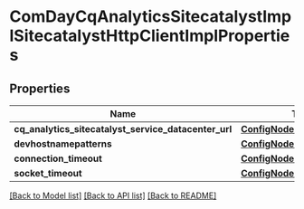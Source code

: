 # ComDayCqAnalyticsSitecatalystImplSitecatalystHttpClientImplProperties

## Properties
Name | Type | Description | Notes
------------ | ------------- | ------------- | -------------
**cq_analytics_sitecatalyst_service_datacenter_url** | [**ConfigNodePropertyArray**](ConfigNodePropertyArray.md) |  | [optional] 
**devhostnamepatterns** | [**ConfigNodePropertyArray**](ConfigNodePropertyArray.md) |  | [optional] 
**connection_timeout** | [**ConfigNodePropertyInteger**](ConfigNodePropertyInteger.md) |  | [optional] 
**socket_timeout** | [**ConfigNodePropertyInteger**](ConfigNodePropertyInteger.md) |  | [optional] 

[[Back to Model list]](../README.md#documentation-for-models) [[Back to API list]](../README.md#documentation-for-api-endpoints) [[Back to README]](../README.md)



